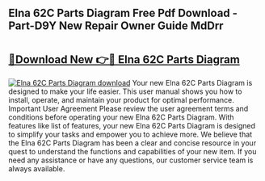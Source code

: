 ## Elna 62C Parts Diagram Free Pdf Download - Part-D9Y New Repair Owner Guide MdDrr

# <h2><a href="http://dfk34d.blite.top/?on=Elna+62C+Parts+Diagram">🔗Download New 👉🔴 Elna 62C Parts Diagram</a></h2>

[![Elna 62C Parts Diagram download](https://i.imgur.com/lujVjoI.png)](http://dfk34d.blite.top/?on=Elna+62C+Parts+Diagram)
Your new Elna 62C Parts Diagram is designed to make your life easier. This user manual shows you how to install, operate, and maintain your product for optimal performance. Important User Agreement Please review the user agreement terms and conditions before operating your new Elna 62C Parts Diagram. With features like list of features, your new Elna 62C Parts Diagram is designed to simplify your tasks and empower you to achieve more. We believe that the Elna 62C Parts Diagram has been a clear and concise resource in your quest to understand the functions and capabilities of your new item. If you need any assistance or have any questions, our customer service team is always available.

